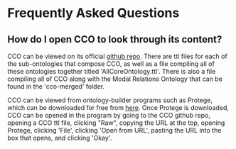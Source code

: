 <!doctype html>
<html lang="en" class="no-js">
<head>
  <meta charset="UTF-8">
  <meta name="viewport" content="width=device-width, initial-scale=1.0">
<title>Frequently Asked Questions</title>
</head></p>
<body>
<h1>Frequently Asked Questions</h1>
  <h2>How do I open CCO to look through its content?</h2>
    <p>CCO can be viewed on its official <a href="https://github.com/CommonCoreOntology/CommonCoreOntologies" target="_blank">github repo</a>. There are ttl files for each of the sub-ontologies that compose CCO, as well as a file compiling all of these ontologies together titled 'AllCoreOntology.ttl'. There is also a file compiling all of CCO along with the Modal Relations Ontology that can be found in the 'cco-merged' folder.</p> 
  <p>CCO can be viewed from ontology-builder programs such as Protege, which can be downloaded for free from <a href="https://protege.stanford.edu/" target="_blank">here</a>. Once Protege is downloaded, CCO can be opened in the program by going to the CCO github repo, opening a CCO ttl file, clicking "Raw", copying the URL at the top, opening Protege, clicking 'File', clicking 'Open from URL', pasting the URL into the box that opens, and clicking 'Okay'.</p>  
</body>
</html>
